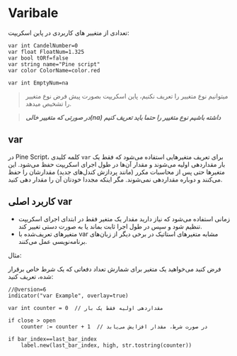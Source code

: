 # Varibale

تعدادی از متغییر های کاربردی در پاین اسکریپت:
```pine
var int CandelNumber=0
var float FloatNum=1.325
var bool tORf=false
var string name="Pine script"
var color ColorName=color.red

var int EmptyNum=na

```
> میتوانیم نوع متغییر را تعریف نکنیم، پاین اسکریپت بصورت پیش فرض نوع متغییر را تشخیص میدهد.

> ***در صورتی که متغییر خالی(na) داشته باشیم نوع متغییر را حتما باید تعریف کنیم***

## var

در Pine Script، کلمه کلیدی `var` برای تعریف متغیرهایی استفاده می‌شود که فقط یک بار مقداردهی اولیه می‌شوند و مقدار آن‌ها در طول اجرای اسکریپت حفظ می‌شود. این متغیرها حتی پس از محاسبات مکرر (مانند پردازش کندل‌های جدید) مقدارشان را حفظ می‌کنند و دوباره مقداردهی نمی‌شوند. مگر اینکه مجددا خودتان آن را مقدار دهی کنید.

## کاربرد اصلی var

- زمانی استفاده می‌شود که نیاز دارید مقدار یک متغیر فقط در ابتدای اجرای اسکریپت تنظیم شود و سپس در طول اجرا ثابت بماند یا به صورت دستی تغییر کند.
- متغیرهای تعریف‌شده با var مشابه متغیرهای استاتیک در برخی دیگر از زبان‌های برنامه‌نویسی عمل می‌کنند.

مثال:

فرض کنید می‌خواهید یک متغیر برای شمارش تعداد دفعاتی که یک شرط خاص برقرار شده، تعریف کنید:
```pine 
//@version=6
indicator("var Example", overlay=true)

var int counter = 0  // مقداردهی اولیه فقط یک بار

if close > open
    counter := counter + 1  // در صورت شرط، مقدار افزایش می‌یابد
    
if bar_index==last_bar_index
    label.new(last_bar_index, high, str.tostring(counter))

```


